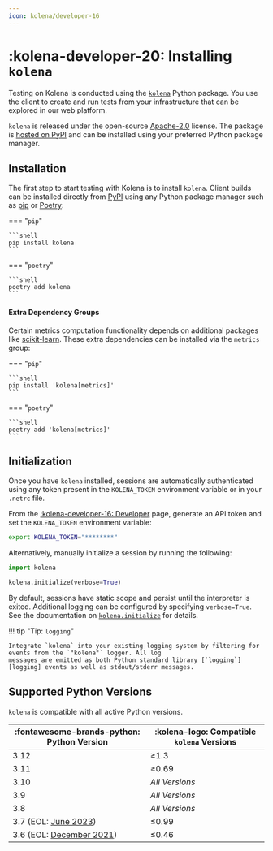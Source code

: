 ```yaml
---
icon: kolena/developer-16
---
```


# :kolena-developer-20: Installing `kolena`

Testing on Kolena is conducted using the [`kolena`](https://github.com/kolenaIO/kolena) Python package. You use the
client to create and run tests from your infrastructure that can be explored in our web platform.

`kolena` is released under the open-source [Apache-2.0](https://www.apache.org/licenses/LICENSE-2.0)
license. The package is [hosted on PyPI](https://pypi.org/project/kolena/) and can be installed using your
preferred Python package manager.

## Installation

The first step to start testing with Kolena is to install `kolena`. Client builds can be installed directly from
[PyPI](https://pypi.org/project/kolena/) using any Python package manager such as [pip](https://pypi.org/project/pip/)
or [Poetry](https://python-poetry.org/):

=== "`pip`"

    ```shell
    pip install kolena
    ```

=== "`poetry`"

    ```shell
    poetry add kolena
    ```

#### Extra Dependency Groups

Certain metrics computation functionality depends on additional packages like
[scikit-learn](https://scikit-learn.org/stable/). These extra dependencies can be installed via the `metrics` group:

=== "`pip`"

    ```shell
    pip install 'kolena[metrics]'
    ```

=== "`poetry`"

    ```shell
    poetry add 'kolena[metrics]'
    ```

## Initialization

Once you have `kolena` installed, sessions are automatically authenticated using any token present in the `KOLENA_TOKEN`
environment variable or in your `.netrc` file.

From the [:kolena-developer-16: Developer](https://app.kolena.com/redirect/developer) page, generate an API token and set
the `KOLENA_TOKEN` environment variable:

```bash
export KOLENA_TOKEN="********"
```

Alternatively, manually initialize a session by running the following:

```python
import kolena

kolena.initialize(verbose=True)
```

By default, sessions have static scope and persist until the interpreter is exited.
Additional logging can be configured by specifying `verbose=True`. See the documentation on
[`kolena.initialize`](./reference/initialize.md) for details.

!!! tip "Tip: `logging`"

    Integrate `kolena` into your existing logging system by filtering for events from the `"kolena"` logger. All log
    messages are emitted as both Python standard library [`logging`][logging] events as well as stdout/stderr messages.

## Supported Python Versions

`kolena` is compatible with all active Python versions.

| :fontawesome-brands-python: Python Version                        | :kolena-logo: Compatible `kolena` Versions |
|-------------------------------------------------------------------|--------------------------------------------|
| 3.12                                                              | ≥1.3                                       |
| 3.11                                                              | ≥0.69                                      |
| 3.10                                                              | _All Versions_                             |
| 3.9                                                               | _All Versions_                             |
| 3.8                                                               | _All Versions_                             |
| 3.7 (EOL: [June 2023](https://devguide.python.org/versions/))     | ≤0.99                                      |
| 3.6 (EOL: [December 2021](https://devguide.python.org/versions/)) | ≤0.46                                      |
